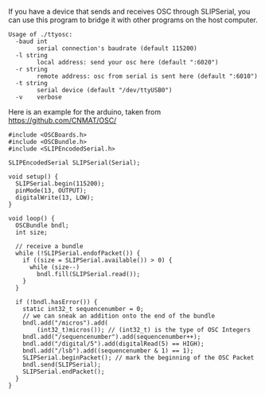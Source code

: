 If you have a device that sends and receives OSC through SLIPSerial, you can use this program to bridge it with other programs on the host computer.

```
Usage of ./ttyosc:
  -baud int
    	serial connection's baudrate (default 115200)
  -l string
    	local address: send your osc here (default ":6020")
  -r string
    	remote address: osc from serial is sent here (default ":6010")
  -t string
    	serial device (default "/dev/ttyUSB0")
  -v	verbose
```

Here is an example for the arduino, taken from https://github.com/CNMAT/OSC/

```
#include <OSCBoards.h>
#include <OSCBundle.h>
#include <SLIPEncodedSerial.h>

SLIPEncodedSerial SLIPSerial(Serial);

void setup() {
  SLIPSerial.begin(115200);
  pinMode(13, OUTPUT);
  digitalWrite(13, LOW);
}

void loop() {
  OSCBundle bndl;
  int size;

  // receive a bundle
  while (!SLIPSerial.endofPacket()) {
    if ((size = SLIPSerial.available()) > 0) {
      while (size--)
        bndl.fill(SLIPSerial.read());
    }
  }

  if (!bndl.hasError()) {
    static int32_t sequencenumber = 0;
    // we can sneak an addition onto the end of the bundle
    bndl.add("/micros").add(
        (int32_t)micros()); // (int32_t) is the type of OSC Integers
    bndl.add("/sequencenumber").add(sequencenumber++);
    bndl.add("/digital/5").add(digitalRead(5) == HIGH);
    bndl.add("/lsb").add((sequencenumber & 1) == 1);
    SLIPSerial.beginPacket(); // mark the beginning of the OSC Packet
    bndl.send(SLIPSerial);
    SLIPSerial.endPacket();
  }
}
```

